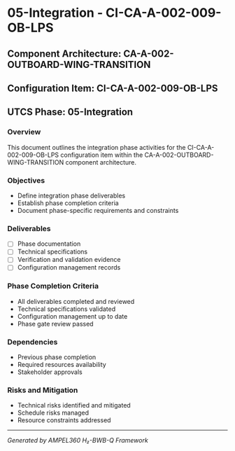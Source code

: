 # 05-Integration - CI-CA-A-002-009-OB-LPS

## Component Architecture: CA-A-002-OUTBOARD-WING-TRANSITION
## Configuration Item: CI-CA-A-002-009-OB-LPS
## UTCS Phase: 05-Integration

### Overview
This document outlines the integration phase activities for the CI-CA-A-002-009-OB-LPS configuration item within the CA-A-002-OUTBOARD-WING-TRANSITION component architecture.

### Objectives
- Define integration phase deliverables
- Establish phase completion criteria
- Document phase-specific requirements and constraints

### Deliverables
- [ ] Phase documentation
- [ ] Technical specifications
- [ ] Verification and validation evidence
- [ ] Configuration management records

### Phase Completion Criteria
- All deliverables completed and reviewed
- Technical specifications validated
- Configuration management up to date
- Phase gate review passed

### Dependencies
- Previous phase completion
- Required resources availability
- Stakeholder approvals

### Risks and Mitigation
- Technical risks identified and mitigated
- Schedule risks managed
- Resource constraints addressed

---
*Generated by AMPEL360 H₂-BWB-Q Framework*
